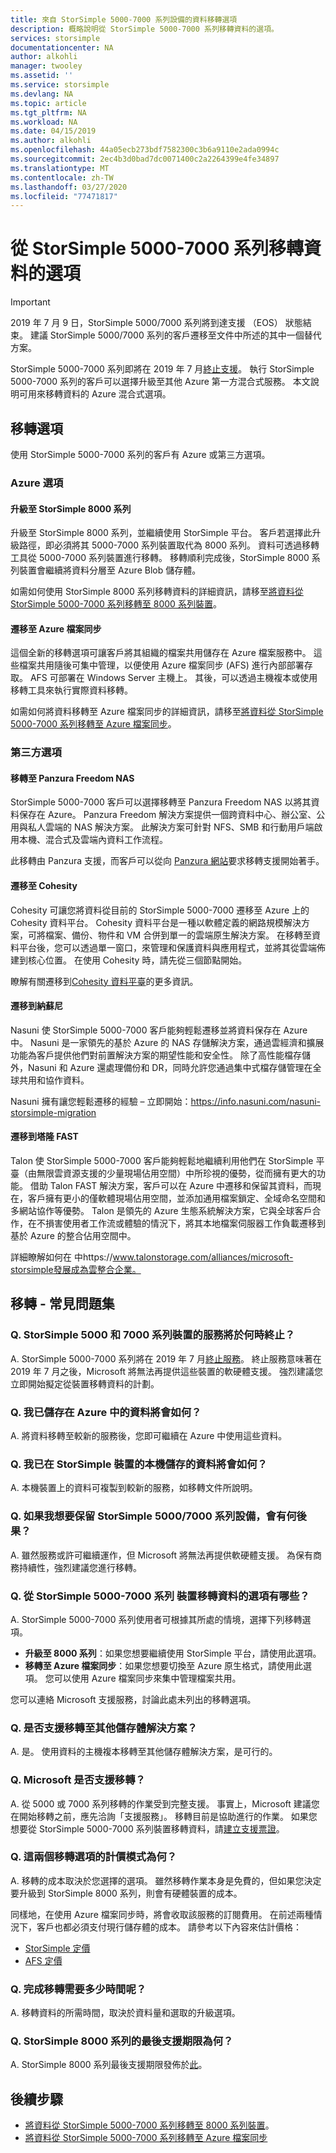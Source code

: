```yaml
---
title: 來自 StorSimple 5000-7000 系列設備的資料移轉選項
description: 概略說明從 StorSimple 5000-7000 系列移轉資料的選項。
services: storsimple
documentationcenter: NA
author: alkohli
manager: twooley
ms.assetid: ''
ms.service: storsimple
ms.devlang: NA
ms.topic: article
ms.tgt_pltfrm: NA
ms.workload: NA
ms.date: 04/15/2019
ms.author: alkohli
ms.openlocfilehash: 44a05ecb273bdf7582300c3b6a9110e2ada0994c
ms.sourcegitcommit: 2ec4b3d0bad7dc0071400c2a2264399e4fe34897
ms.translationtype: MT
ms.contentlocale: zh-TW
ms.lasthandoff: 03/27/2020
ms.locfileid: "77471817"
---
```

# <a name="options-to-migrate-data-from-storsimple-5000-7000-series"></a>從 StorSimple 5000-7000 系列移轉資料的選項 

> [!IMPORTANT]
> 2019 年 7 月 9 日，StorSimple 5000/7000 系列將到達支援 （EOS） 狀態結束。 建議 StorSimple 5000/7000 系列的客戶遷移至文件中所述的其中一個替代方案。

StorSimple 5000-7000 系列即將在 2019 年 7 月[終止支援](https://support.microsoft.com/lifecycle/search?alpha=StorSimple%205000%2F7000%20Series)。 執行 StorSimple 5000-7000 系列的客戶可以選擇升級至其他 Azure 第一方混合式服務。 本文說明可用來移轉資料的 Azure 混合式選項。 

## <a name="migration-options"></a>移轉選項

使用 StorSimple 5000-7000 系列的客戶有 Azure 或第三方選項。

### <a name="azure-options"></a>Azure 選項

#### <a name="upgrade-to-storsimple-8000-series"></a>升級至 StorSimple 8000 系列

升級至 StorSimple 8000 系列，並繼續使用 StorSimple 平台。  客戶若選擇此升級路徑，即必須將其 5000-7000 系列裝置取代為 8000 系列。 資料可透過移轉工具從 5000-7000 系列裝置進行移轉。 移轉順利完成後，StorSimple 8000 系列裝置會繼續將資料分層至 Azure Blob 儲存體。 

如需如何使用 StorSimple 8000 系列移轉資料的詳細資訊，請移至[將資料從 StorSimple 5000-7000 系列移轉至 8000 系列裝置](storsimple-8000-migrate-from-5000-7000.md)。

#### <a name="migrate-to-azure-file-sync"></a>遷移至 Azure 檔案同步

這個全新的移轉選項可讓客戶將其組織的檔案共用儲存在 Azure 檔案服務中。 這些檔案共用隨後可集中管理，以便使用 Azure 檔案同步 (AFS) 進行內部部署存取。 AFS 可部署在 Windows Server 主機上。 其後，可以透過主機複本或使用移轉工具來執行實際資料移轉。

如需如何將資料移轉至 Azure 檔案同步的詳細資訊，請移至[將資料從 StorSimple 5000-7000 系列移轉至 Azure 檔案同步](storsimple-5000-7000-afs-migration.md)。

### <a name="third-party-options"></a>第三方選項

#### <a name="migrate-to-panzura-freedom-nas"></a>移轉至 Panzura Freedom NAS

StorSimple 5000-7000 客戶可以選擇移轉至 Panzura Freedom NAS 以將其資料保存在 Azure。 Panzura Freedom 解決方案提供一個跨資料中心、辦公室、公用與私人雲端的 NAS 解決方案。 此解決方案可針對 NFS、SMB 和行動用戶端啟用本機、混合式及雲端內資料工作流程。 

此移轉由 Panzura 支援，而客戶可以從向 [Panzura 網站](https://panzura.com/storsimple-migration/)要求移轉支援開始著手。

#### <a name="migrate-to-cohesity"></a>遷移至 Cohesity

Cohesity 可讓您將資料從目前的 StorSimple 5000-7000 遷移至 Azure 上的 Cohesity 資料平台。 Cohesity 資料平台是一種以軟體定義的網路規模解決方案，可將檔案、備份、物件和 VM 合併到單一的雲端原生解決方案。 在移轉至資料平台後，您可以透過單一窗口，來管理和保護資料與應用程式，並將其從雲端佈建到核心位置。 在使用 Cohesity 時，請先從三個節點開始。 

瞭解有關遷移到[Cohesity 資料平臺](https://info.cohesity.com/migrate-from-storsimple-to-cohesity.html)的更多資訊。

#### <a name="migrate-to-nasuni"></a>遷移到納蘇尼

Nasuni 使 StorSimple 5000-7000 客戶能夠輕鬆遷移並將資料保存在 Azure 中。  Nasuni 是一家領先的基於 Azure 的 NAS 存儲解決方案，通過雲經濟和擴展功能為客戶提供他們對前置解決方案的期望性能和安全性。  除了高性能檔存儲外，Nasuni 和 Azure 還處理備份和 DR，同時允許您通過集中式檔存儲管理在全球共用和協作資料。 

Nasuni 擁有讓您輕鬆遷移的經驗 – 立即開始：https://info.nasuni.com/nasuni-storsimple-migration

#### <a name="migrate-to-talon-fast"></a>遷移到塔隆 FAST

Talon 使 StorSimple 5000-7000 客戶能夠輕鬆地繼續利用他們在 StorSimple 平臺（由無限雲資源支援的少量現場佔用空間）中所珍視的優勢，從而擁有更大的功能。  借助 Talon FAST 解決方案，客戶可以在 Azure 中遷移和保留其資料，而現在，客戶擁有更小的僅軟體現場佔用空間，並添加通用檔案鎖定、全域命名空間和多網站協作等優勢。  Talon 是領先的 Azure 生態系統解決方案，它與全球客戶合作，在不損害使用者工作流或體驗的情況下，將其本地檔案伺服器工作負載遷移到基於 Azure 的整合佔用空間中。  

詳細瞭解如何在 中https://www.talonstorage.com/alliances/microsoft-storsimple發展成為雲整合企業。


## <a name="migration---frequently-asked-questions"></a>移轉 - 常見問題集

### <a name="q-when-do-the-storsimple-5000-and-7000-series-devices-reach-end-of-service"></a>Q. StorSimple 5000 和 7000 系列裝置的服務將於何時終止？ 

A. StorSimple 5000-7000 系列將在 2019 年 7 月[終止服務](https://support.microsoft.com/lifecycle/search?alpha=StorSimple%205000%2F7000%20Series)。 終止服務意味著在 2019 年 7 月之後，Microsoft 將無法再提供這些裝置的軟硬體支援。 強烈建議您立即開始擬定從裝置移轉資料的計劃。

### <a name="q-what-happens-to-the-data-i-have-stored-in-azure"></a>Q. 我已儲存在 Azure 中的資料將會如何？  

A. 將資料移轉至較新的服務後，您即可繼續在 Azure 中使用這些資料。 


### <a name="q-what-happens-to-the-data-i-have-stored-locally-on-my-storsimple-device"></a>Q. 我已在 StorSimple 裝置的本機儲存的資料將會如何？ 

A. 本機裝置上的資料可複製到較新的服務，如移轉文件所說明。

### <a name="q-what-happens-if-i-want-to-keep-my-storsimple-50007000-series-appliance"></a>Q. 如果我想要保留 StorSimple 5000/7000 系列設備，會有何後果？ 

A. 雖然服務或許可繼續運作，但 Microsoft 將無法再提供軟硬體支援。 為保有商務持續性，強烈建議您進行移轉。

### <a name="q-what-options-are-available-to-migrate-data-from-storsimple-5000-7000-series-devices"></a>Q. 從 StorSimple 5000-7000 系列 裝置移轉資料的選項有哪些？ 

A. StorSimple 5000-7000 系列使用者可根據其所處的情境，選擇下列移轉選項。 

 - **升級至 8000 系列**：如果您想要繼續使用 StorSimple 平台，請使用此選項。 
 - **移轉至 Azure 檔案同步**：如果您想要切換至 Azure 原生格式，請使用此選項。 您可以使用 Azure 檔案同步來集中管理檔案共用。 

您可以連絡 Microsoft 支援服務，討論此處未列出的移轉選項。

### <a name="q-is-migration-to-other-storage-solutions-supported"></a>Q. 是否支援移轉至其他儲存體解決方案？

A. 是。 使用資料的主機複本移轉至其他儲存體解決方案，是可行的。

### <a name="q-is-migration-supported-by-microsoft"></a>Q. Microsoft 是否支援移轉？ 

A. 從 5000 或 7000 系列移轉的作業受到完整支援。 事實上，Microsoft 建議您在開始移轉之前，應先洽詢「支援服務」。 移轉目前是協助進行的作業。 如果您想要從 StorSimple 5000-7000 系列裝置移轉資料，請[建立支援票證](storsimple-8000-contact-microsoft-support.md)。

### <a name="q-what-is-the-pricing-model-for-both-the-migration-options"></a>Q. 這兩個移轉選項的計價模式為何？

A. 移轉的成本取決於您選擇的選項。 雖然移轉作業本身是免費的，但如果您決定要升級到 StorSimple 8000 系列，則會有硬體裝置的成本。 

同樣地，在使用 Azure 檔案同步時，將會收取該服務的訂閱費用。 在前述兩種情況下，客戶也都必須支付現行儲存體的成本。 請參考以下內容來估計價格： 
- [StorSimple 定價](https://azure.microsoft.com/pricing/details/storsimple/)  
- [AFS 定價]( https://azure.microsoft.com/pricing/details/storage/files/)

### <a name="q--how-long-does-it-take-to-complete-a-migration"></a>Q.  完成移轉需要多少時間呢？

A. 移轉資料的所需時間，取決於資料量和選取的升級選項。 

### <a name="q-what-is-the-end-of-support-date-for-storsimple-8000-series"></a>Q. StorSimple 8000 系列的最後支援期限為何？

A. StorSimple 8000 系列最後支援期限發佈於[此](https://support.microsoft.com/lifecycle/search?alpha=Azure%20StorSimple%208000%20Series)。


## <a name="next-steps"></a>後續步驟
 - [將資料從 StorSimple 5000-7000 系列移轉至 8000 系列裝置](storsimple-8000-migrate-from-5000-7000.md)。
 - [將資料從 StorSimple 5000-7000 系列移轉至 Azure 檔案同步](storsimple-5000-7000-afs-migration.md)
